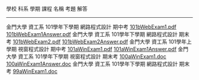 學校         科系       學期              課程            名稱            考題                                 解答
---------    --------   ----------------  -------------   -------------   ---------------------------------    ----------------------------
金門大學     資工系     101學年下學期     網路程式設計    期中考          [101bWebExam1.pdf]                   [101bWebExam1Answer.pdf]
金門大學     資工系     101學年下學期     網路程式設計    期末考          [101bWebExam2.pdf]                   [101bWebExam2Answer.pdf]
金門大學     資工系     101學年上學期     視窗程式設計    期中考          [101aWinExam1.pdf]                   [101aWinExam1Answer.pdf]
金門大學     資工系     101學年下學期     視窗程式設計    期末考          [100aWinExam1.doc]                   [100aWinExam1Answer.doc]
金門大學     資工系     101學年下學期     網路程式設計    期末考          [99aWinExam1.doc]                    

[101bWebExam1.pdf]:https://dl.dropboxusercontent.com/u/101584453/cs/exam/101bWebExam1.pdf
[101bWebExam1Answer.pdf]:https://dl.dropboxusercontent.com/u/101584453/cs/exam/101bWebExam1Answer.pdf
[101bWebExam2.pdf]:https://dl.dropboxusercontent.com/u/101584453/cs/exam/101bWebExam2.pdf
[101bWebExam2Answer.pdf]:https://dl.dropboxusercontent.com/u/101584453/cs/exam/101bWebExam2Answer.pdf
[101aWinExam1.pdf]:https://dl.dropboxusercontent.com/u/101584453/cs/exam/101aWinExam1.pdf
[101aWinExam1Answer.pdf]:https://dl.dropboxusercontent.com/u/101584453/cs/exam/101aWinExam1Answer.pdf
[100aWinExam1.doc]:https://dl.dropboxusercontent.com/u/101584453/cs/exam/100aWinExam1.doc
[100aWinExam1Answer.doc]:https://dl.dropboxusercontent.com/u/101584453/cs/exam/100aWinExam1Answer.doc
[99aWinExam1.doc]:https://dl.dropboxusercontent.com/u/101584453/cs/exam/99aWinExam1.doc


